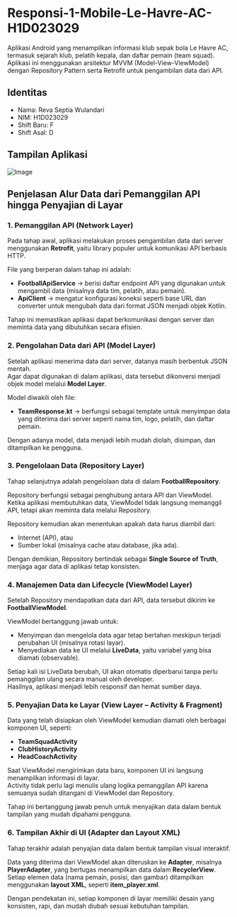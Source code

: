 # Responsi-1-Mobile-Le-Havre-AC-H1D023029
Aplikasi Android yang menampilkan informasi klub sepak bola Le Havre AC, termasuk sejarah klub, pelatih kepala, dan daftar pemain (team squad).
Aplikasi ini menggunakan arsitektur MVVM (Model-View-ViewModel) dengan Repository Pattern serta Retrofit untuk pengambilan data dari API.

## Identitas
- Nama: Reva Septia Wulandari  
- NIM: H1D023029  
- Shift Baru: F
- Shift Asal: D

## Tampilan Aplikasi
![Image](https://github.com/user-attachments/assets/3968a60e-7f30-45c1-bb73-8dd66dc85cec)

## Penjelasan Alur Data dari Pemanggilan API hingga Penyajian di Layar

### 1. Pemanggilan API (Network Layer)
Pada tahap awal, aplikasi melakukan proses pengambilan data dari server menggunakan **Retrofit**, yaitu library populer untuk komunikasi API berbasis HTTP.

File yang berperan dalam tahap ini adalah:
- **FootballApiService** → berisi daftar endpoint API yang digunakan untuk mengambil data (misalnya data tim, pelatih, atau pemain).
- **ApiClient** → mengatur konfigurasi koneksi seperti base URL dan converter untuk mengubah data dari format JSON menjadi objek Kotlin.

Tahap ini memastikan aplikasi dapat berkomunikasi dengan server dan meminta data yang dibutuhkan secara efisien.

### 2. Pengolahan Data dari API (Model Layer)
Setelah aplikasi menerima data dari server, datanya masih berbentuk JSON mentah.  
Agar dapat digunakan di dalam aplikasi, data tersebut dikonversi menjadi objek model melalui **Model Layer**.

Model diwakili oleh file:
- **TeamResponse.kt** → berfungsi sebagai template untuk menyimpan data yang diterima dari server seperti nama tim, logo, pelatih, dan daftar pemain.

Dengan adanya model, data menjadi lebih mudah diolah, disimpan, dan ditampilkan ke pengguna.

### 3. Pengelolaan Data (Repository Layer)
Tahap selanjutnya adalah pengelolaan data di dalam **FootballRepository**.

Repository berfungsi sebagai penghubung antara API dan ViewModel.  
Ketika aplikasi membutuhkan data, ViewModel tidak langsung memanggil API, tetapi akan meminta data melalui Repository.

Repository kemudian akan menentukan apakah data harus diambil dari:
- Internet (API), atau  
- Sumber lokal (misalnya cache atau database, jika ada).

Dengan demikian, Repository bertindak sebagai **Single Source of Truth**, menjaga agar data di aplikasi tetap konsisten.

### 4. Manajemen Data dan Lifecycle (ViewModel Layer)
Setelah Repository mendapatkan data dari API, data tersebut dikirim ke **FootballViewModel**.

ViewModel bertanggung jawab untuk:
- Menyimpan dan mengelola data agar tetap bertahan meskipun terjadi perubahan UI (misalnya rotasi layar).
- Menyediakan data ke UI melalui **LiveData**, yaitu variabel yang bisa diamati (observable).

Setiap kali isi LiveData berubah, UI akan otomatis diperbarui tanpa perlu pemanggilan ulang secara manual oleh developer.  
Hasilnya, aplikasi menjadi lebih responsif dan hemat sumber daya.

### 5. Penyajian Data ke Layar (View Layer – Activity & Fragment)
Data yang telah disiapkan oleh ViewModel kemudian diamati oleh berbagai komponen UI, seperti:
- **TeamSquadActivity**
- **ClubHistoryActivity**
- **HeadCoachActivity**

Saat ViewModel mengirimkan data baru, komponen UI ini langsung menampilkan informasi di layar.  
Activity tidak perlu lagi menulis ulang logika pemanggilan API karena semuanya sudah ditangani di ViewModel dan Repository.

Tahap ini bertanggung jawab penuh untuk menyajikan data dalam bentuk tampilan yang mudah dipahami pengguna.

### 6. Tampilan Akhir di UI (Adapter dan Layout XML)
Tahap terakhir adalah penyajian data dalam bentuk tampilan visual interaktif.

Data yang diterima dari ViewModel akan diteruskan ke **Adapter**, misalnya **PlayerAdapter**, yang bertugas menampilkan data dalam **RecyclerView**.  
Setiap elemen data (nama pemain, posisi, dan gambar) ditampilkan menggunakan **layout XML**, seperti **item_player.xml**.

Dengan pendekatan ini, setiap komponen di layar memiliki desain yang konsisten, rapi, dan mudah diubah sesuai kebutuhan tampilan.
